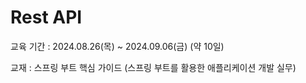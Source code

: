 # Rest API
교육 기간 : 2024.08.26(목) ~ 2024.09.06(금) (약 10일) 

교재 : 스프링 부트 핵심 가이드 (스프링 부트를 활용한 애플리케이션 개발 실무)